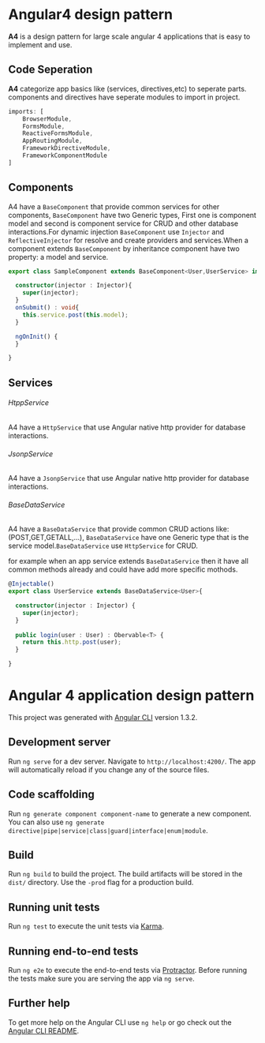 
# Angular4 design pattern

**A4** is a design pattern for large scale angular 4 applications that is easy to implement and use.

## Code Seperation

**A4** categorize app basics like (services, directives,etc) to seperate parts. components and directives have seperate modules to import in project.

```typescript
imports: [
    BrowserModule,
    FormsModule,
    ReactiveFormsModule,
    AppRoutingModule,
    FrameworkDirectiveModule,
    FrameworkComponentModule
]
```

## Components

A4 have a `BaseComponent` that provide common services for other components, `BaseComponent` have two Generic types, First one is component model and second is component service for CRUD and other database interactions.For dynamic injection `BaseComponent` use `Injector` and `ReflectiveInjector` for resolve and create providers and services.When a component extends `BaseComponent` by inheritance component have two property: a model and service.

```typescript
export class SampleComponent extends BaseComponent<User,UserService> implements OnInit {

  constructor(injector : Injector){
    super(injector);
  }
  onSubmit() : void{
    this.service.post(this.model);
  }

  ngOnInit() {
  }

}
```

## Services

###### HtppService
A4 have a `HttpService` that use Angular native http provider for database interactions.

###### JsonpService
A4 have a `JsonpService` that use Angular native http provider for database interactions.

###### BaseDataService
A4 have a `BaseDataService` that provide common CRUD actions like: (POST,GET,GETALL,...), `BaseDataService` have one Generic type that is the service model.`BaseDataService` use `HttpService` for CRUD.

for example when an app service extends `BaseDataService` then it have all common methods already and could have add more specific mothods.

```typescript
@Injectable()
export class UserService extends BaseDataService<User>{

  constructor(injector : Injector) {
    super(injector);
  }
  
  public login(user : User) : Obervable<T> {
    return this.http.post(user);
  }

}
```

# Angular 4 application design pattern

This project was generated with [Angular CLI](https://github.com/angular/angular-cli) version 1.3.2.

## Development server

Run `ng serve` for a dev server. Navigate to `http://localhost:4200/`. The app will automatically reload if you change any of the source files.

## Code scaffolding

Run `ng generate component component-name` to generate a new component. You can also use `ng generate directive|pipe|service|class|guard|interface|enum|module`.

## Build

Run `ng build` to build the project. The build artifacts will be stored in the `dist/` directory. Use the `-prod` flag for a production build.

## Running unit tests

Run `ng test` to execute the unit tests via [Karma](https://karma-runner.github.io).

## Running end-to-end tests

Run `ng e2e` to execute the end-to-end tests via [Protractor](http://www.protractortest.org/).
Before running the tests make sure you are serving the app via `ng serve`.

## Further help

To get more help on the Angular CLI use `ng help` or go check out the [Angular CLI README](https://github.com/angular/angular-cli/blob/master/README.md).
